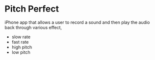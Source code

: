Pitch Perfect
=============
iPhone app that allows a user to record a sound and then play the audio back through various effect,

- slow rate
- fast rate
- high pitch
- low pitch
